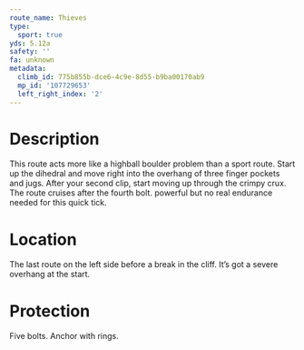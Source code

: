 ```yaml
---
route_name: Thieves
type:
  sport: true
yds: 5.12a
safety: ''
fa: unknown
metadata:
  climb_id: 775b855b-dce6-4c9e-8d55-b9ba00170ab9
  mp_id: '107729653'
  left_right_index: '2'
---
```

# Description
This route acts more like a highball boulder problem than a sport route. Start up the dihedral and move right into the overhang of three finger pockets and jugs. After your second clip, start moving up through the crimpy crux. The route cruises after the fourth bolt. powerful but no real endurance needed for this quick tick.

# Location
The last route on the left side before a break in the cliff. It’s got a severe overhang at the start.

# Protection
Five bolts. Anchor with rings.
